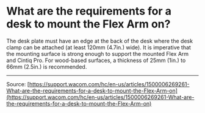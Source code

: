 # What are the requirements for a desk to mount the Flex Arm on?

The desk plate must have an edge at the back of the desk where the desk clamp can be attached (at least 120mm (4.7in.) wide). It is imperative that the mounting surface is strong enough to support the mounted Flex Arm and Cintiq Pro. For wood-based surfaces, a thickness of 25mm (1in.) to 66mm (2.5in.) is recommended.

---
Source: [https://support.wacom.com/hc/en-us/articles/1500006269261-What-are-the-requirements-for-a-desk-to-mount-the-Flex-Arm-on](https://support.wacom.com/hc/en-us/articles/1500006269261-What-are-the-requirements-for-a-desk-to-mount-the-Flex-Arm-on)
